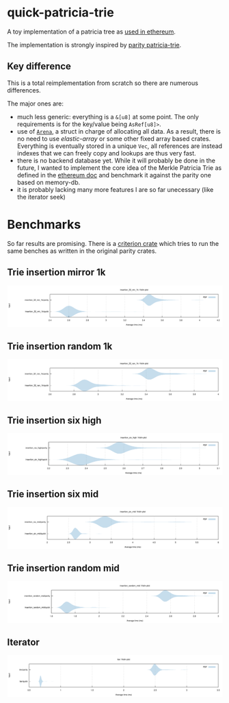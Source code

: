# quick-patricia-trie

A toy implementation of a patricia tree as [used in ethereum][1].

The implementation is strongly inspired by [parity patricia-trie][2].

## Key difference

This is a total reimplementation from scratch so there are numerous differences. 

The major ones are:

* much less generic: everything is a `&[u8]` at some point. The only requirements is for
the key/value being `AsRef[u8]>`.
* use of [`Arena`][3], a struct in charge of allocating all data. As a result, there is 
no need to use *elastic-array* or some other fixed array based crates. Everything is
eventually stored in a unique `Vec`, all references are instead indexes that we can freely
copy and lookups are thus very fast.
* there is no backend database yet. While it will probably be done in the future, I wanted
to implement the core idea of the Merkle Patricia Trie as defined in the [ethereum doc][1]
and benchmark it against the parity one based on memory-db.
* it is probably lacking many more features I are so far unecessary (like the iterator seek)

# Benchmarks

So far results are promising. There is a [criterion crate][4] which tries to run the same
benches as written in the original parity crates.

## Trie insertion mirror 1k

![trie_insertion_mir_1k][5]

## Trie insertion random 1k

![trie_insertion_mir_1k][6]

## Trie insertion six high

![trie_insertion_six_high][7]

## Trie insertion six mid

![trie_insertion_six_mid][8]

## Trie insertion random mid

![trie_insertion_random_mid][9]

## Iterator

![iter][10]

[1]: https://github.com/ethereum/wiki/wiki/Patricia-Tree
[2]: https://crates.io/crates/patricia-trie
[3]: /src/arena.rs
[4]: /criterion_benches
[5]: /criterion_benches/target/criterion/insertion_32_mir_1k/report/violin.svg
[6]: /criterion_benches/target/criterion/insertion_32_ran_1k/report/violin.svg
[7]: /criterion_benches/target/criterion/insertion_six_high/report/violin.svg
[8]: /criterion_benches/target/criterion/insertion_six_mid/report/violin.svg
[9]: /criterion_benches/target/criterion/insertion_random_mid/report/violin.svg
[10]: /criterion_benches/target/criterion/iter/report/violin.svg
